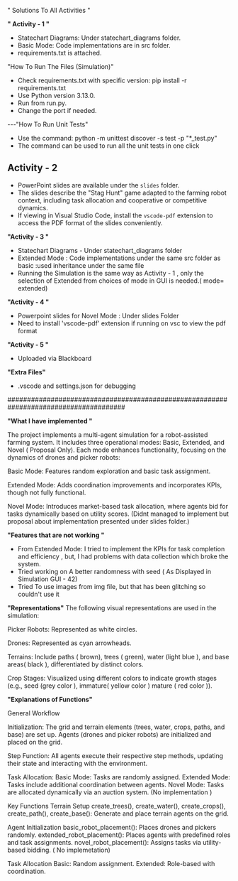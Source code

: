 " Solutions To All Activities "



**" Activity - 1 "**
- Statechart Diagrams: Under statechart_diagrams folder.
- Basic Mode: Code implementations are in src folder.
- requirements.txt is attached.


"How To Run The Files (Simulation)"
- Check requirements.txt with specific version:
pip install -r requirements.txt
- Use Python version 3.13.0.
- Run from run.py. 
- Change the port if needed. 


---"How To Run Unit Tests" 
- Use the command:
python -m unittest discover -s test -p "*_test.py"
- The command can be used to run all the unit tests in one click 





## **Activity - 2**

- PowerPoint slides are available under the `slides` folder.  
- The slides describe the "Stag Hunt" game adapted to the farming robot context, including task allocation and cooperative or competitive dynamics.  
- If viewing in Visual Studio Code, install the `vscode-pdf` extension to access the PDF format of the slides conveniently.  



**"Activity - 3 "**
- Statechart Diagrams - Under statechart_diagrams folder
- Extended Mode : Code implementations under the same src folder as basic :used inheritance under the same file
- Running the Simulation is the same way as Activity - 1 , only the selection of Extended from choices of mode  in  GUI is needed.( mode= extended)



**"Activity - 4 "**
- Powerpoint slides for Novel Mode : Under slides Folder 
- Need to install 'vscode-pdf'  extension if running on vsc to view the pdf format 



**"Activity - 5 "**
- Uploaded via Blackboard 




**"Extra Files"**
- .vscode and settings.json for debugging 




######################################################################################


 **"What I have implemented "** 

The project implements a multi-agent simulation for a robot-assisted farming system. It includes three operational modes: Basic, Extended, and Novel ( Proposal Only). Each mode enhances functionality, focusing on the dynamics of drones and picker robots:

Basic Mode: Features random exploration and basic task assignment.

Extended Mode: Adds coordination improvements and incorporates KPIs, though not fully functional.

Novel Mode: Introduces market-based task allocation, where agents bid for tasks dynamically based on utility scores. (Didnt managed to implement but proposal about implementation presented under slides folder.)



**"Features that are not working "**
- From Extended Mode:  I tried to implement the KPIs for task completion and efficiency , but, I had problems with data collection which broke the system. 
- Tried working on A better randomness with seed ( As Displayed in Simulation GUI - 42)
- Tried To use images from img file, but that has been glitching so couldn't use it


**"Representations"**
The following visual representations are used in the simulation:

Picker Robots: Represented as white circles.

Drones: Represented as cyan arrowheads.

Terrains: Include paths ( brown), trees ( green), water (light blue ), and base areas( black ), differentiated by distinct colors.

Crop Stages: Visualized using different colors to indicate growth stages (e.g., seed (grey color ), immature( yellow color ) mature ( red color )).




**"Explanations of Functions"**

General Workflow

Initialization:
The grid and terrain elements (trees, water, crops, paths, and base) are set up.
Agents (drones and picker robots) are initialized and placed on the grid.

Step Function:
All agents execute their respective step methods, updating their state and interacting with the environment.

Task Allocation:
Basic Mode: Tasks are randomly assigned.
Extended Mode: Tasks include additional coordination between agents.
Novel Mode: Tasks are allocated dynamically via an auction system. (No implementation )


Key Functions
Terrain Setup
create_trees(), create_water(), create_crops(), create_path(), create_base():
Generate and place terrain agents on the grid.

Agent Initialization
basic_robot_placement(): Places drones and pickers randomly.
extended_robot_placement(): Places agents with predefined roles and task assignments.
novel_robot_placement(): Assigns tasks via utility-based bidding. ( No implemetation)

Task Allocation
Basic: Random assignment.
Extended: Role-based with  coordination.
